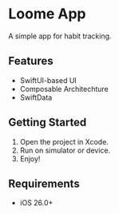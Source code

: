 # Loome App

A simple app for habit tracking.

## Features
- SwiftUI-based UI
- Composable Architechture
- SwiftData

## Getting Started
1. Open the project in Xcode.
2. Run on simulator or device.
3. Enjoy!

## Requirements
- iOS 26.0+
